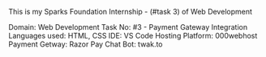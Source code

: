 This is my Sparks Foundation Internship - (#task 3) of Web Development

Domain: Web Development
Task No: #3 - Payment Gateway Integration
Languages used: HTML, CSS
IDE: VS Code
Hosting Platform: 000webhost
Payment Getway: Razor Pay
Chat Bot: twak.to
